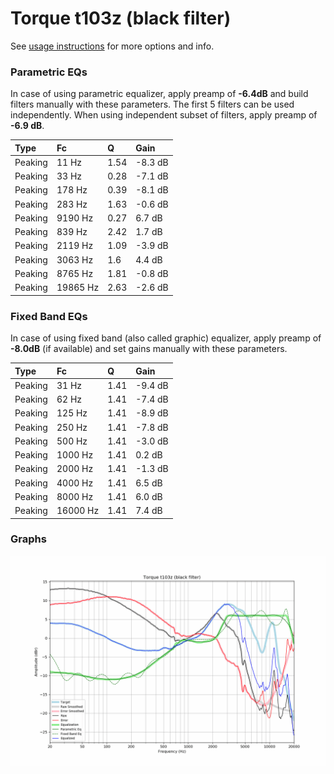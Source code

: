 # Torque t103z (black filter)
See [usage instructions](https://github.com/jaakkopasanen/AutoEq#usage) for more options and info.

### Parametric EQs
In case of using parametric equalizer, apply preamp of **-6.4dB** and build filters manually
with these parameters. The first 5 filters can be used independently.
When using independent subset of filters, apply preamp of **-6.9 dB**.

| Type    | Fc       |    Q | Gain    |
|:--------|:---------|:-----|:--------|
| Peaking | 11 Hz    | 1.54 | -8.3 dB |
| Peaking | 33 Hz    | 0.28 | -7.1 dB |
| Peaking | 178 Hz   | 0.39 | -8.1 dB |
| Peaking | 283 Hz   | 1.63 | -0.6 dB |
| Peaking | 9190 Hz  | 0.27 | 6.7 dB  |
| Peaking | 839 Hz   | 2.42 | 1.7 dB  |
| Peaking | 2119 Hz  | 1.09 | -3.9 dB |
| Peaking | 3063 Hz  | 1.6  | 4.4 dB  |
| Peaking | 8765 Hz  | 1.81 | -0.8 dB |
| Peaking | 19865 Hz | 2.63 | -2.6 dB |

### Fixed Band EQs
In case of using fixed band (also called graphic) equalizer, apply preamp of **-8.0dB**
(if available) and set gains manually with these parameters.

| Type    | Fc       |    Q | Gain    |
|:--------|:---------|:-----|:--------|
| Peaking | 31 Hz    | 1.41 | -9.4 dB |
| Peaking | 62 Hz    | 1.41 | -7.4 dB |
| Peaking | 125 Hz   | 1.41 | -8.9 dB |
| Peaking | 250 Hz   | 1.41 | -7.8 dB |
| Peaking | 500 Hz   | 1.41 | -3.0 dB |
| Peaking | 1000 Hz  | 1.41 | 0.2 dB  |
| Peaking | 2000 Hz  | 1.41 | -1.3 dB |
| Peaking | 4000 Hz  | 1.41 | 6.5 dB  |
| Peaking | 8000 Hz  | 1.41 | 6.0 dB  |
| Peaking | 16000 Hz | 1.41 | 7.4 dB  |

### Graphs
![](./Torque%20t103z%20(black%20filter).png)